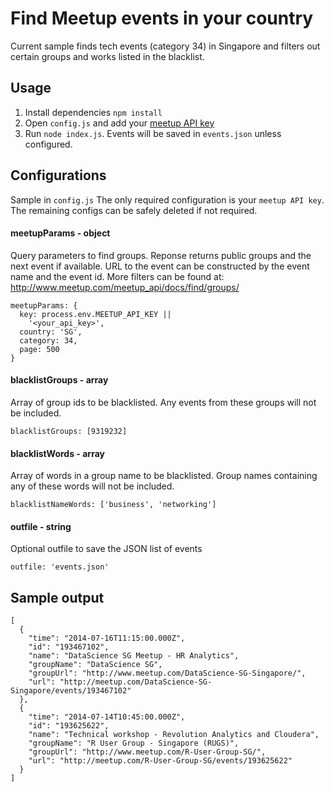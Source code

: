 # Find Meetup events in your country

Current sample finds tech events (category 34) in Singapore and filters out
certain groups and works listed in the blacklist.

## Usage
1. Install dependencies `npm install`
1. Open `config.js` and add your [meetup API key](https://secure.meetup.com/meetup_api/key/)
1. Run `node index.js`. Events will be saved in `events.json` unless configured.

## Configurations
Sample in `config.js`
The only required configuration is your `meetup API key`.
The remaining configs can be safely deleted if not required.

#### meetupParams - object
Query parameters to find groups.
Reponse returns public groups and the next event if available.
URL to the event can be constructed by the event name and the event id.
More filters can be found at: <http://www.meetup.com/meetup_api/docs/find/groups/>

    meetupParams: {
      key: process.env.MEETUP_API_KEY ||
        '<your_api_key>',
      country: 'SG',
      category: 34,
      page: 500
    }

#### blacklistGroups - array
Array of group ids to be blacklisted.
Any events from these groups will not be included.

    blacklistGroups: [9319232]

#### blacklistWords - array
Array of words in a group name to be blacklisted.
Group names containing any of these words will not be included.

    blacklistNameWords: ['business', 'networking']

#### outfile - string
Optional outfile to save the JSON list of events

    outfile: 'events.json'

## Sample output

    [
      {
        "time": "2014-07-16T11:15:00.000Z",
        "id": "193467102",
        "name": "DataScience SG Meetup - HR Analytics",
        "groupName": "DataScience SG",
        "groupUrl": "http://www.meetup.com/DataScience-SG-Singapore/",
        "url": "http://meetup.com/DataScience-SG-Singapore/events/193467102"
      },
      {
        "time": "2014-07-14T10:45:00.000Z",
        "id": "193625622",
        "name": "Technical workshop - Revolution Analytics and Cloudera",
        "groupName": "R User Group - Singapore (RUGS)",
        "groupUrl": "http://www.meetup.com/R-User-Group-SG/",
        "url": "http://meetup.com/R-User-Group-SG/events/193625622"
      }
    ]
